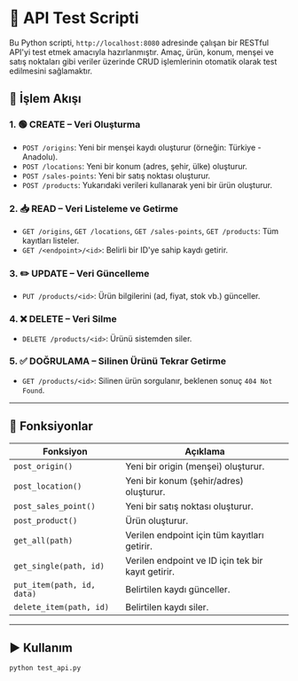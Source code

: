 # 🧪 API Test Scripti

Bu Python scripti, `http://localhost:8080` adresinde çalışan bir RESTful API'yi test etmek amacıyla hazırlanmıştır. Amaç, ürün, konum, menşei ve satış noktaları gibi veriler üzerinde CRUD işlemlerinin otomatik olarak test edilmesini sağlamaktır.

## 🚀 İşlem Akışı

### 1. 🟢 CREATE – Veri Oluşturma

- `POST /origins`: Yeni bir menşei kaydı oluşturur (örneğin: Türkiye - Anadolu).
- `POST /locations`: Yeni bir konum (adres, şehir, ülke) oluşturur.
- `POST /sales-points`: Yeni bir satış noktası oluşturur.
- `POST /products`: Yukarıdaki verileri kullanarak yeni bir ürün oluşturur.

### 2. 📥 READ – Veri Listeleme ve Getirme

- `GET /origins`, `GET /locations`, `GET /sales-points`, `GET /products`: Tüm kayıtları listeler.
- `GET /<endpoint>/<id>`: Belirli bir ID'ye sahip kaydı getirir.

### 3. ✏️ UPDATE – Veri Güncelleme

- `PUT /products/<id>`: Ürün bilgilerini (ad, fiyat, stok vb.) günceller.

### 4. ❌ DELETE – Veri Silme

- `DELETE /products/<id>`: Ürünü sistemden siler.

### 5. ✅ DOĞRULAMA – Silinen Ürünü Tekrar Getirme

- `GET /products/<id>`: Silinen ürün sorgulanır, beklenen sonuç `404 Not Found`.

---

## 🔧 Fonksiyonlar

| Fonksiyon              | Açıklama                                         |
|------------------------|--------------------------------------------------|
| `post_origin()`        | Yeni bir origin (menşei) oluşturur.              |
| `post_location()`      | Yeni bir konum (şehir/adres) oluşturur.          |
| `post_sales_point()`   | Yeni bir satış noktası oluşturur.                |
| `post_product()`       | Ürün oluşturur.                                  |
| `get_all(path)`        | Verilen endpoint için tüm kayıtları getirir.     |
| `get_single(path, id)` | Verilen endpoint ve ID için tek bir kayıt getirir.|
| `put_item(path, id, data)` | Belirtilen kaydı günceller.               |
| `delete_item(path, id)`| Belirtilen kaydı siler.                          |

---

## ▶️ Kullanım

```bash
python test_api.py
